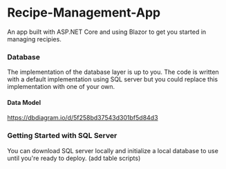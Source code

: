 # Recipe-Management-App
An app built with ASP.NET Core and using Blazor to get you started in managing recipies.


### Database
The implementation of the database layer is up to you. The code is written with a default implementation using SQL server but you could replace this implementation with one of your own.

#### Data Model
https://dbdiagram.io/d/5f258bd37543d301bf5d84d3

### Getting Started with SQL Server
You can download SQL server locally and initialize a local database to use until you're ready to deploy.
(add table scripts)
